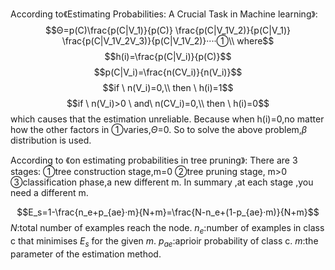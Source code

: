 According to《Estimating Probabilities: A Crucial Task in Machine learning》:
$$Θ=p(C)\frac{p(C|V_1)}{p(C)}
\frac{p(C|V_1V_2)}{p(C|V_1)}
\frac{p(C|V_1V_2V_3)}{p(C|V_1V_2)}····①\\
where$$
$$h(i)=\frac{p(C|V_i)}{p(C)}$$
$$p(C|V_i)=\frac{n(CV_i)}{n(V_i)}$$
$$if \ n(V_i)=0,\\
then \ h(i)=1$$
$$if \ n(V_i)>0	\ and\ n(CV_i)=0,\\
then \ h(i)=0$$
which causes that the estimation unreliable.
Because when h(i)=0,no matter how the other factors in ①varies,$Θ$=0.
So to solve the above problem,$\beta$ distribution is used.



According to 《on estimating probabilities in tree pruning》:
There are 3 stages:
①tree construction stage,m=0
②tree pruning stage, m>0
③classification phase,a new different m.
In summary ,at each stage ,you need a different m.


$$E_s=1-\frac{n_e+p_{ae}·m}{N+m}=\frac{N-n_e+(1-p_{ae}·m)}{N+m}$$
$N$:total number of examples reach the node.
$n_e$:number of examples in class c that minimises $E_s$ for the given $m$.
$p_{ae}$:aprioir probability of class c.
$m$:the parameter of the estimation method.




